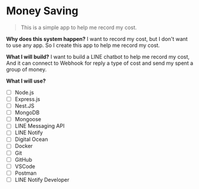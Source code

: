 # Money Saving

> This is a simple app to help me record my cost.

**Why does this system happen?**
I want to record my cost, but I don't want to use any app. So I create this app to help me record my cost.

**What I will build?**
I want to build a LINE chatbot to help me record my cost, And it can connect to Webhook for reply a type of cost and send my spent a group of money.

**What I will use?**

- [ ] Node.js
- [ ] Express.js
- [ ] Nest.JS
- [ ] MongoDB
- [ ] Mongoose
- [ ] LINE Messaging API
- [ ] LINE Notify
- [ ] Digital Ocean
- [ ] Docker
- [ ] Git
- [ ] GitHub
- [ ] VSCode
- [ ] Postman
- [ ] LINE Notify Developer
